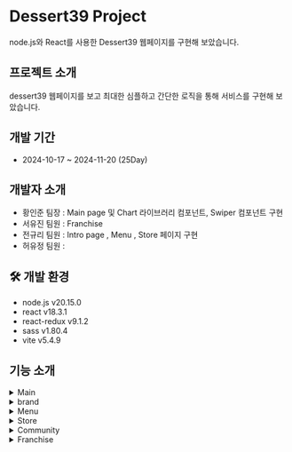 # Dessert39 Project

node.js와 React를 사용한 Dessert39 웹페이지를 구현해 보았습니다.

## 프로젝트 소개


dessert39 웹페이지를 보고 최대한 심플하고 간단한 로직을 통해 서비스를 구현해 보았습니다.



## 개발 기간


- 2024-10-17 ~ 2024-11-20 (25Day)

##  개발자 소개

- 황인준 팀장 : Main page 및 Chart 라이브러리 컴포넌트, Swiper 컴포넌트 구현
- 서유진 팀원 : Franchise
- 전규리 팀원 : Intro page , Menu , Store 페이지 구현
- 허유정 팀원 :

## 🛠 개발 환경
- node.js v20.15.0
- react v18.3.1
- react-redux v9.1.2
- sass v1.80.4
- vite v5.4.9

##  기능 소개
<details><summary>Main
</summary>
  - 브랜드 연관 판매 상위 제품 정보 제공, 친환경 브랜드 소개

![image](https://github.com/user-attachments/assets/64f1a5c1-7c4f-4586-ab22-6c8c7b5ac08f)


  - Header, Footer 프론트 구현

![image](https://github.com/user-attachments/assets/fcc7a25f-17ef-48d7-92d0-9f2762376920)

  
  -- 공용으로 사용되는 Header와 Footer를 Main 및 다른 화면들과 자연스럽게 처리될 수 있게 구현했습니다.

![image](https://github.com/user-attachments/assets/94605e7a-69b3-43a9-9736-1b05969515ba)

    
  - Header API 생성

![image](https://github.com/user-attachments/assets/763d2d21-d762-446a-b438-d97ec1285a5c)

  
  -- subMenu에 반복되는 내용들이 많아 스크립트가 길어질 것으로 예상하여 DATA API 생성 후 map으로 간단히 처리했습니다.

</details>


<details><summary>brand
</summary>
- 브랜드 가치 설명

*Write here!*
</details>


<details><summary>Menu
</summary>
![image](https://github.com/TeamProject-Dessert39/dataCenter/blob/master/images/ReadMe/menu/store/menu.PNG?raw=true)
</details>


<details><summary>Store
</summary>
![storeImage](https://TeamProject-Dessert39.github.io/dataCenter/blob/master/images/ReadMe/menu/store/store.png)
</details>


<details><summary>Community
</summary>
*Write here!*
</details>


<details><summary>Franchise
</summary>

- **Competitive page**

디저트 39 프랜차이즈 창업에 대한 소개, 정보 제공

![competitiveImg](https://teamproject-dessert39.github.io/dataCenter/images/ReadMe/Franchise/competitivePageImg.png)

- **Interior page**

디저트 39 매장 크기별 인테리어 소개

![interiorImg](https://teamproject-dessert39.github.io/dataCenter/images/ReadMe/Franchise/interiorPageImg.png)

- **Procedure page**

디저트 39 가맹 절차 소개

![processImg](https://teamproject-dessert39.github.io/dataCenter/images/ReadMe/Franchise/processPageImg.png)

- **Contact page**

디저트 39 가맹점 상담신청 문의 폼

![contactImg](https://teamproject-dessert39.github.io/dataCenter/images/ReadMe/Franchise/contactPageImg.png)

- **Alliance - Purchasing page**

디저트 39 기업 및 단체 구매신청 문의 폼

![purchasingImg](https://teamproject-dessert39.github.io/dataCenter/images/ReadMe/Franchise/purchasingPageImg.png)

- **Alliance - Entry page**

디저트 39 입점 제의 상담신청 문의 폼

![entryImg](https://teamproject-dessert39.github.io/dataCenter/images/ReadMe/Franchise/entryPageImg.png)

- **Alliance - Supplier page**

디저트 39 협력사 신청 및 조회 폼

![supplierImg](https://teamproject-dessert39.github.io/dataCenter/images/ReadMe/Franchise/supplierPageImg.png)
</details>






